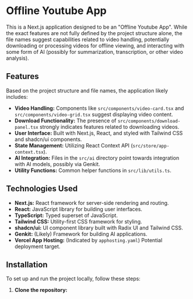 # Offline Youtube App

This is a Next.js application designed to be an "Offline Youtube App". While the exact features are not fully defined by the project structure alone, the file names suggest capabilities related to video handling, potentially downloading or processing videos for offline viewing, and interacting with some form of AI (possibly for summarization, transcription, or other video analysis).

## Features

Based on the project structure and file names, the application likely includes:

- **Video Handling:** Components like `src/components/video-card.tsx` and `src/components/video-grid.tsx` suggest displaying video content.
- **Download Functionality:** The presence of `src/components/download-panel.tsx` strongly indicates features related to downloading videos.
- **User Interface:** Built with Next.js, React, and styled with Tailwind CSS and shadcn/ui components.
- **State Management:** Utilizing React Context API (`src/store/app-context.tsx`).
- **AI Integration:** Files in the `src/ai` directory point towards integration with AI models, possibly via Genkit.
- **Utility Functions:** Common helper functions in `src/lib/utils.ts`.

## Technologies Used

- **Next.js:** React framework for server-side rendering and routing.
- **React:** JavaScript library for building user interfaces.
- **TypeScript:** Typed superset of JavaScript.
- **Tailwind CSS:** Utility-first CSS framework for styling.
- **shadcn/ui:** UI component library built with Radix UI and Tailwind CSS.
- **Genkit:** (Likely) Framework for building AI applications.
- **Vercel App Hosting:** (Indicated by `apphosting.yaml`) Potential deployment target.

## Installation

To set up and run the project locally, follow these steps:

1.  **Clone the repository:**


